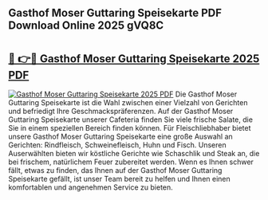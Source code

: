 ## Gasthof Moser Guttaring Speisekarte PDF Download Online 2025 gVQ8C

# <h2><a href="http://gc9cc4.nevu.top/?p=Gasthof+Moser+Guttaring+Speisekarte">🔗 👉🔴 Gasthof Moser Guttaring Speisekarte 2025 PDF</a></h2>

[![Gasthof Moser Guttaring Speisekarte 2025 PDF](https://i.imgur.com/dBaPXMq.png)](http://gc9cc4.nevu.top/?p=Gasthof+Moser+Guttaring+Speisekarte)
Die Gasthof Moser Guttaring Speisekarte ist die Wahl zwischen einer Vielzahl von Gerichten und befriedigt Ihre Geschmackspräferenzen. Auf der Gasthof Moser Guttaring Speisekarte unserer Cafeteria finden Sie viele frische Salate, die Sie in einem speziellen Bereich finden können. Für Fleischliebhaber bietet unsere Gasthof Moser Guttaring Speisekarte eine große Auswahl an Gerichten: Rindfleisch, Schweinefleisch, Huhn und Fisch. Unseren Auserwählten bieten wir köstliche Gerichte wie Schaschlik und Steak an, die bei frischem, natürlichem Feuer zubereitet werden. Wenn es Ihnen schwer fällt, etwas zu finden, das Ihnen auf der Gasthof Moser Guttaring Speisekarte gefällt, ist unser Team bereit zu helfen und Ihnen einen komfortablen und angenehmen Service zu bieten.
